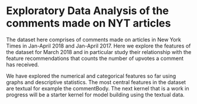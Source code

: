 # Exploratory Data Analysis of the comments made on NYT articles
The dataset here comprises of comments made on articles in New York Times in Jan-April 2018 and Jan-April 2017. Here we explore the features of the dataset for March 2018 and in particular study their relationship with the feature recommendations that counts the number of upvotes a comment has received.

We have explored the numerical and categorical features so far using graphs and descriptive statistics. The most central features in the dataset are textual for example the commentBody. The next kernel that is a work in progress will be a starter kernel for model building using the textual data. 
